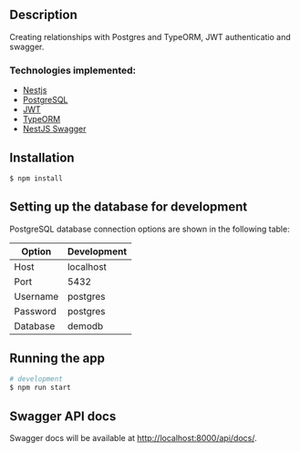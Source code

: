 
## Description

 Creating relationships with Postgres and TypeORM, JWT authenticatio and swagger.

### Technologies implemented:

-   [Nestjs](https://nestjs.com/) 
-   [PostgreSQL](https://www.postgresql.org/)
-   [JWT](https://jwt.io/)
-   [TypeORM](https://typeorm.io/#/)
-   [NestJS Swagger](https://github.com/nestjs/swagger)

## Installation

```bash
$ npm install
```

## Setting up the database for development 

PostgreSQL database connection options are shown in the following table:

| Option   | Development |
| -------- | ----------- 
| Host     | localhost   |
| Port     | 5432        |
| Username | postgres    |
| Password | postgres    |
| Database | demodb      |  

## Running the app

```bash
# development
$ npm run start
```

## Swagger API docs
Swagger docs will be available at [http://localhost:8000/api/docs/](http://localhost:8000/api/docs/).
